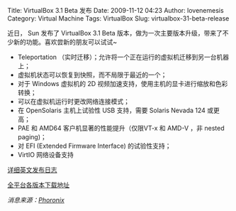 Title: VirtualBox 3.1 Beta 发布
Date: 2009-11-12 04:23
Author: lovenemesis
Category: Virtual Machine
Tags: VirtualBox
Slug: virtualbox-31-beta-release

近日， Sun 发布了 VirtualBox 3.1 Beta
版本，做为一次主要版本升级，带来了不少新的功能。喜欢尝新的朋友可以试试~

-   Teleportation
    （实时迁移）；允许将一个正在运行的虚拟机迁移到另一台机器上；
-   虚拟机状态可以恢复到快照，而不局限于最近的一个；
-   对于 Windows 虚拟机的 2D
    视频加速支持，使用主机的显卡进行缩放和色彩转换；
-   可以在虚拟机运行时更改网络连接模式；
-   在 OpenSolaris 主机上试验性 USB 支持，需要 Solaris Nevada 124
    或更高；
-   PAE 和 AMD64 客户机显著的性能提升（仅限VT-x 和 AMD-V ，非 nested
    paging)；
-   对 EFI (Extended Firmware Interface) 的试验性支持；
-   VirtIO 网络设备支持

[详细英文发布日志](http://forums.virtualbox.org/viewtopic.php?f=15&t=24458)

[全平台各版本下载地址](http://download.virtualbox.org/virtualbox/3.1.0_BETA1/)

*消息来源：[Phoronix](http://www.phoronix.com/scan.php?page=news_item&px=NzY5Mw)*
